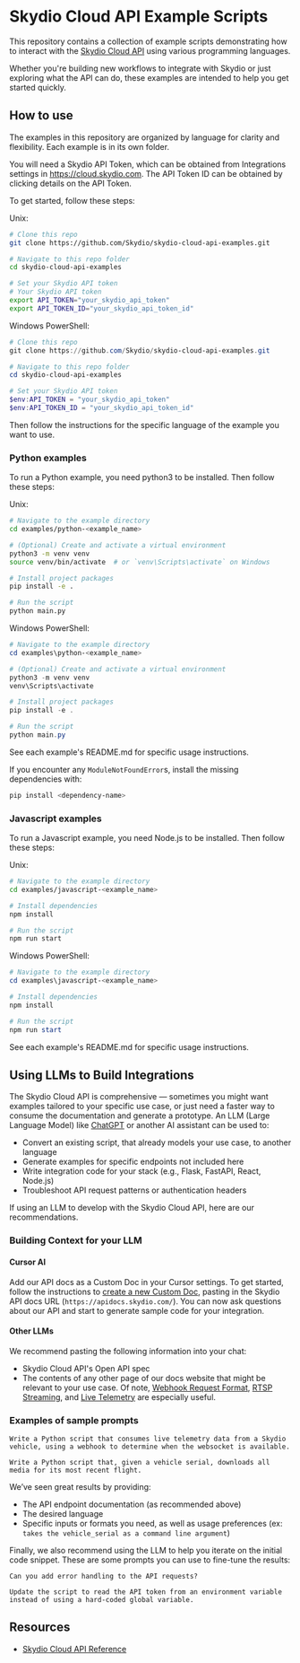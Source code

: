# Skydio Cloud API Example Scripts

This repository contains a collection of example scripts demonstrating how to interact with the [Skydio Cloud API](https://apidocs.skydio.com/) using various programming languages.

Whether you're building new workflows to integrate with Skydio or just exploring what the API can do, these examples are intended to help you get started quickly.

## How to use

The examples in this repository are organized by language for clarity and flexibility.
Each example is in its own folder.

You will need a Skydio API Token, which can be obtained from Integrations settings in https://cloud.skydio.com. The API Token ID can be obtained by clicking details on the API Token.

To get started, follow these steps:

Unix:

```bash
# Clone this repo
git clone https://github.com/Skydio/skydio-cloud-api-examples.git

# Navigate to this repo folder
cd skydio-cloud-api-examples

# Set your Skydio API token
# Your Skydio API token
export API_TOKEN="your_skydio_api_token"
export API_TOKEN_ID="your_skydio_api_token_id"
```

Windows PowerShell:

```powershell
# Clone this repo
git clone https://github.com/Skydio/skydio-cloud-api-examples.git

# Navigate to this repo folder
cd skydio-cloud-api-examples

# Set your Skydio API token
$env:API_TOKEN = "your_skydio_api_token"
$env:API_TOKEN_ID = "your_skydio_api_token_id"
```

Then follow the instructions for the specific language of the example you want to use.

### Python examples

To run a Python example, you need python3 to be installed. Then follow these steps:

Unix:

```bash
# Navigate to the example directory
cd examples/python-<example_name>

# (Optional) Create and activate a virtual environment
python3 -m venv venv
source venv/bin/activate  # or `venv\Scripts\activate` on Windows

# Install project packages
pip install -e .

# Run the script
python main.py
```

Windows PowerShell:

```powershell
# Navigate to the example directory
cd examples\python-<example_name>

# (Optional) Create and activate a virtual environment
python3 -m venv venv
venv\Scripts\activate

# Install project packages
pip install -e .

# Run the script
python main.py
```

See each example's README.md for specific usage instructions.

If you encounter any `ModuleNotFoundError`s, install the missing dependencies with:

```bash
pip install <dependency-name>
```

### Javascript examples

To run a Javascript example, you need Node.js to be installed. Then follow these steps:

Unix:

```bash
# Navigate to the example directory
cd examples/javascript-<example_name>

# Install dependencies
npm install

# Run the script
npm run start
```

Windows PowerShell:

```powershell
# Navigate to the example directory
cd examples\javascript-<example_name>

# Install dependencies
npm install

# Run the script
npm run start
```

See each example's README.md for specific usage instructions.

## Using LLMs to Build Integrations

The Skydio Cloud API is comprehensive — sometimes you might want examples tailored to your specific use case, or just need a faster way to consume the documentation and generate a prototype. An LLM (Large Language Model) like [ChatGPT](https://chat.openai.com) or another AI assistant can be used to:

- Convert an existing script, that already models your use case, to another language
- Generate examples for specific endpoints not included here
- Write integration code for your stack (e.g., Flask, FastAPI, React, Node.js)
- Troubleshoot API request patterns or authentication headers

If using an LLM to develop with the Skydio Cloud API, here are our recommendations.

### Building Context for your LLM

#### Cursor AI

Add our API docs as a Custom Doc in your Cursor settings. To get started, follow the instructions to [create a new Custom Doc](https://docs.cursor.com/context/@-symbols/@-docs), pasting in the Skydio API docs URL (`https://apidocs.skydio.com/`). You can now ask questions about our API and start to generate sample code for your integration.

#### Other LLMs

We recommend pasting the following information into your chat:

- Skydio Cloud API's Open API spec
- The contents of any other page of our docs website that might be relevant to your use case. Of note, [Webhook Request Format](https://apidocs.skydio.com/reference/webhook_request_format), [RTSP Streaming](https://apidocs.skydio.com/reference/rtsp-streaming), and [Live Telemetry](https://apidocs.skydio.com/reference/live-telemetry) are especially useful.

### Examples of sample prompts

```
Write a Python script that consumes live telemetry data from a Skydio vehicle, using a webhook to determine when the websocket is available.
```

```
Write a Python script that, given a vehicle serial, downloads all media for its most recent flight.
```

We’ve seen great results by providing:

- The API endpoint documentation (as recommended above)
- The desired language
- Specific inputs or formats you need, as well as usage preferences (ex: `takes the vehicle_serial as a command line argument`)

Finally, we also recommend using the LLM to help you iterate on the initial code snippet. These are some prompts you can use to fine-tune the results:

```
Can you add error handling to the API requests?
```

```
Update the script to read the API token from an environment variable instead of using a hard-coded global variable.
```

## Resources

- [Skydio Cloud API Reference](https://apidocs.skydio.com/)

